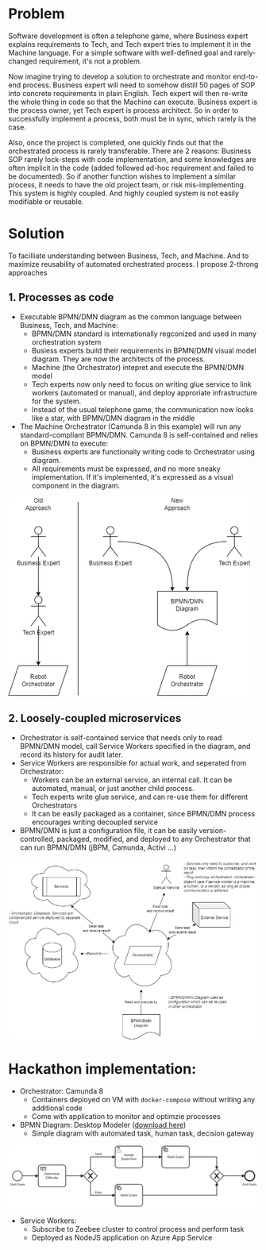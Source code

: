 # Problem

Software development is often a telephone game, where Business expert explains requirements to Tech, and Tech expert tries to implement it in the Machine language. For a simple software with well-defined goal and rarely-changed requirement, it's not a problem.

Now imagine trying to develop a solution to orchestrate and monitor end-to-end process. Business expert will need to somehow distill 50 pages of SOP into concrete requirements in plain English. Tech expert will then re-write the whole thing in code so that the Machine can execute. Business expert is the process owner, yet Tech expert is process architect. So in order to successfully implement a process, both must be in sync, which rarely is the case.

Also, once the project is completed, one quickly finds out that the orchestrated process is rarely transferable. There are 2 reasons: Business SOP rarely lock-steps with code implementation, and some knowledges are often implicit in the code (added followed ad-hoc requirement and failed to be documented). So if another function wishes to implement a similar process, it needs to have the old project team, or risk mis-implementing. This system is highly coupled. And highly coupled system is not easily modifiable or reusable.

# Solution

To facilliate understanding between Business, Tech, and Machine. And to maximize reusability of automated orchestrated process. I propose 2-throng approaches

## 1. Processes as code

- Executable BPMN/DMN diagram as the common language between Business, Tech, and Machine:
  - BPMN/DMN standard is internationally regconized and used in many orchestration system
  - Busiess experts build their requirements in BPMN/DMN visual model diagram. They are now the architects of the process.
  - Machine (the Orchestrator) intepret and execute the BPMN/DMN model
  - Tech experts now only need to focus on writing glue service to link workers (automated or manual), and deploy approriate infrastructure for the system.
  - Instead of the usual telephone game, the communication now looks like a star, with BPMN/DMN diagram in the middle
- The Machine Orchestrator (Camunda 8 in this example) will run any standard-compliant BPMN/DMN. Camunda 8 is self-contained and relies on BPMN/DMN to execute:
  - Business experts are functionally writing code to Orchestrator using diagram.
  - All requirements must be expressed, and no more sneaky implementation. If it's implemented, it's expressed as a visual component in the diagram.

![Processes as code](diagram/processes_as_code.png "Processes as code")

## 2. Loosely-coupled microservices

- Orchestrator is self-contained service that needs only to read BPMN/DMN model, call Service Workers specified in the diagram, and record its history for audit later.
- Service Workers are responsible for actual work, and seperated from Orchestrator:
  - Workers can be an external service, an internal call. It can be automated, manual, or just another child process.
  - Tech experts write glue service, and can re-use them for different Orchestrators
  - It can be easily packaged as a container, since BPMN/DMN process encourages writing decoupled service
- BPMN/DMN is just a configuration file, it can be easily version-controlled, packaged, modified, and deployed to any Orchestrator that can run BPMN/DMN (jBPM, Camunda, Activi ...)

![Loosely-coupled microservices](diagram/loosely_coupled_microservices.drawio.png "Loosely-coupled microservices")

# Hackathon implementation:

- Orchestrator: Camunda 8
  - Containers deployed on VM with `docker-compose` without writing any additional code
  - Come with application to monitor and optimzie processes
- BPMN Diagram: Desktop Modeler ([download here](https://camunda.com/download/modeler/))
  - Simple diagram with automated task, human task, decision gateway

![](diagram/diagram.svg)

- Service Workers:
  - Subscribe to Zeebee cluster to control process and perform task
  - Deployed as NodeJS application on Azure App Service
